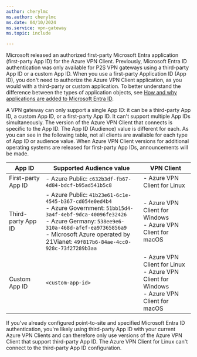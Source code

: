 ```yaml
---
author: cherylmc
ms.author: cherylmc
ms.date: 04/10/2024
ms.service: vpn-gateway
ms.topic: include

---
```

Microsoft released an authorized first-party Microsoft Entra application (first-party App ID) for the Azure VPN Client. Previously, Microsoft Entra ID authentication was only available for P2S VPN gateways using a third-party App ID or a custom App ID. When you use a first-party Application ID (App ID), you don't need to authorize the Azure VPN Client application, as you would with a third-party or custom application. To better understand the difference between the types of application objects, see [How and why applications are added to Microsoft Entra ID](https://learn.microsoft.com/entra/identity-platform/how-applications-are-added).

A VPN gateway can only support a single App ID: it can be a third-party App ID, a custom App ID, or a first-party App ID. It can't support multiple App IDs simultaneously. The version of the Azure VPN Client that connects is specific to the App ID. The App ID (Audience) value is different for each. As you can see in the following table, not all clients are available for each type of App ID or audience value. When Azure VPN Client versions for additional operating systems are released for first-party App IDs, announcements will be made.

|App ID | Supported Audience value| VPN Client|
|---|---|---|
|First-party App ID | - Azure Public: `c632b3df-fb67-4d84-bdcf-b95ad541b5c8` |- Azure VPN Client for Linux |
| Third-party App ID | - Azure Public: `41b23e61-6c1e-4545-b367-cd054e0ed4b4`<br>- Azure Government: `51bb15d4-3a4f-4ebf-9dca-40096fe32426`<br>- Azure Germany: `538ee9e6-310a-468d-afef-ea97365856a9`<br>- Microsoft Azure operated by 21Vianet: `49f817b6-84ae-4cc0-928c-73f27289b3aa` | - Azure VPN Client for Windows<br> - Azure VPN Client for macOS|
|Custom App ID | `<custom-app-id>` | - Azure VPN Client for Linux<br>- Azure VPN Client for Windows<br> - Azure VPN Client for macOS |

If you've already configured point-to-site and specified Microsoft Entra ID authentication, you're likely using third-party App ID with your current Azure VPN Clients and can therefore only use versions of the Azure VPN Client that support third-party App ID. The Azure VPN Client for Linux can't connect to the third-party App ID configuration.
